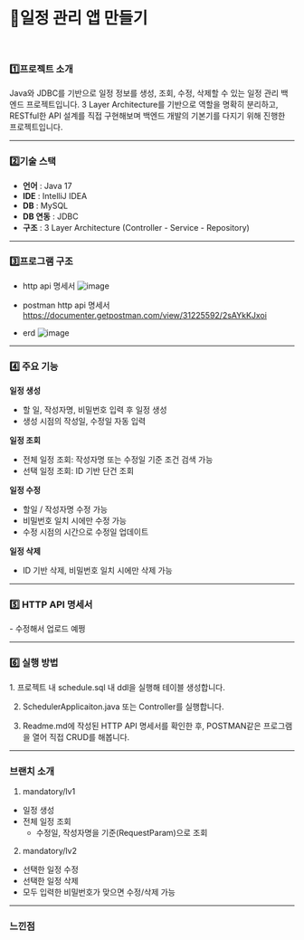 <br>

<h1>📅일정 관리 앱 만들기 </h2>

<br>

<h3>1️⃣프로젝트 소개</h3>
Java와 JDBC를 기반으로 일정 정보를 생성, 조회, 수정, 삭제할 수 있는 일정 관리 백엔드 프로젝트입니다.  
3 Layer Architecture를 기반으로 역할을 명확히 분리하고, RESTful한 API 설계를 직접 구현해보며 백엔드 개발의 기본기를 다지기 위해 진행한 프로젝트입니다.

---

<h3>2️⃣기술 스택</h3>

- **언어** : Java 17  
- **IDE** : IntelliJ IDEA  
- **DB** : MySQL  
- **DB 연동** : JDBC  
- **구조** : 3 Layer Architecture (Controller - Service - Repository)

---

<h3>3️⃣프로그램 구조</h3>

- http api 명세서
  ![image](https://github.com/user-attachments/assets/b4d229e8-9386-4a82-a4ac-cafa300fe5bf)

- postman http api 명세서
  https://documenter.getpostman.com/view/31225592/2sAYkKJxoi

- erd
  ![image](https://github.com/user-attachments/assets/d2b6d65d-a438-4448-b04a-b825eec5678d)

---

<h3>4️⃣ 주요 기능</h3>

**일정 생성**
- 할 일, 작성자명, 비밀번호 입력 후 일정 생성
- 생성 시점의 작성일, 수정일 자동 입력

**일정 조회**
- 전체 일정 조회: 작성자명 또는 수정일 기준 조건 검색 가능
- 선택 일정 조회: ID 기반 단건 조회

**일정 수정**
- 할일 / 작성자명 수정 가능
- 비밀번호 일치 시에만 수정 가능
- 수정 시점의 시간으로 수정일 업데이트

**일정 삭제**
- ID 기반 삭제, 비밀번호 일치 시에만 삭제 가능

---

<h3>5️⃣ HTTP API 명세서</h3>
- 수정해서 업로드 예쩡

---

<h3>6️⃣ 실행 방법</h3>
1. 프로젝트 내 schedule.sql 내 ddl을 실행해 테이블 생성합니다.

2. SchedulerApplicaiton.java 또는 Controller를 실행합니다.

3. Readme.md에 작성된 HTTP API 명세서를 확인한 후, POSTMAN같은 프로그램을 열어 직접 CRUD를 해봅니다.

---

<h3>브랜치 소개</h3>

1. mandatory/lv1
- 일정 생성
- 전체 일정 조회
  - 수정일, 작성자명을 기준(RequestParam)으로 조회

2. mandatory/lv2
- 선택한 일정 수정
- 선택한 일정 삭제
- 모두 입력한 비밀번호가 맞으면 수정/삭제 가능


---

### 느낀점


